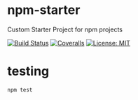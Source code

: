 # npm-starter
Custom Starter Project for npm projects

[![Build Status][travis-image]][travis-url]
[![Coveralls][coveralls-image]][coveralls-url]
[![License: MIT][license-image]][license-link]

# testing
```sh
npm test
```

[travis-image]: https://travis-ci.org/jvnp/npm-starter.svg?branch=master
[travis-url]: https://travis-ci.org/jvnp/npm-starter
[coveralls-image]: https://coveralls.io/repos/github/jvnp/npm-starter/badge.svg?branch=master
[coveralls-url]: https://coveralls.io/github/jvnp/npm-starter?branch=master
[license-image]: https://img.shields.io/badge/License-MIT-blue.svg
[license-link]: https://opensource.org/licenses/MIT